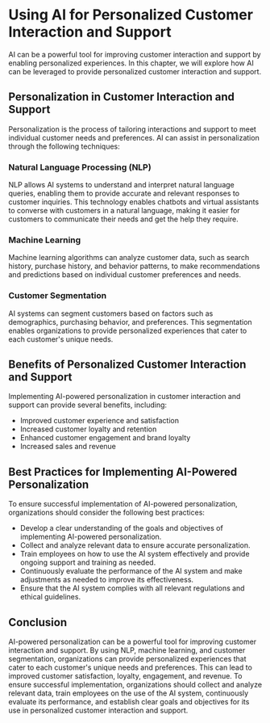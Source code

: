 Using AI for Personalized Customer Interaction and Support
==========================================================================================================================

AI can be a powerful tool for improving customer interaction and support by enabling personalized experiences. In this chapter, we will explore how AI can be leveraged to provide personalized customer interaction and support.

Personalization in Customer Interaction and Support
---------------------------------------------------

Personalization is the process of tailoring interactions and support to meet individual customer needs and preferences. AI can assist in personalization through the following techniques:

### Natural Language Processing (NLP)

NLP allows AI systems to understand and interpret natural language queries, enabling them to provide accurate and relevant responses to customer inquiries. This technology enables chatbots and virtual assistants to converse with customers in a natural language, making it easier for customers to communicate their needs and get the help they require.

### Machine Learning

Machine learning algorithms can analyze customer data, such as search history, purchase history, and behavior patterns, to make recommendations and predictions based on individual customer preferences and needs.

### Customer Segmentation

AI systems can segment customers based on factors such as demographics, purchasing behavior, and preferences. This segmentation enables organizations to provide personalized experiences that cater to each customer's unique needs.

Benefits of Personalized Customer Interaction and Support
---------------------------------------------------------

Implementing AI-powered personalization in customer interaction and support can provide several benefits, including:

* Improved customer experience and satisfaction
* Increased customer loyalty and retention
* Enhanced customer engagement and brand loyalty
* Increased sales and revenue

Best Practices for Implementing AI-Powered Personalization
----------------------------------------------------------

To ensure successful implementation of AI-powered personalization, organizations should consider the following best practices:

* Develop a clear understanding of the goals and objectives of implementing AI-powered personalization.
* Collect and analyze relevant data to ensure accurate personalization.
* Train employees on how to use the AI system effectively and provide ongoing support and training as needed.
* Continuously evaluate the performance of the AI system and make adjustments as needed to improve its effectiveness.
* Ensure that the AI system complies with all relevant regulations and ethical guidelines.

Conclusion
----------

AI-powered personalization can be a powerful tool for improving customer interaction and support. By using NLP, machine learning, and customer segmentation, organizations can provide personalized experiences that cater to each customer's unique needs and preferences. This can lead to improved customer satisfaction, loyalty, engagement, and revenue. To ensure successful implementation, organizations should collect and analyze relevant data, train employees on the use of the AI system, continuously evaluate its performance, and establish clear goals and objectives for its use in personalized customer interaction and support.

